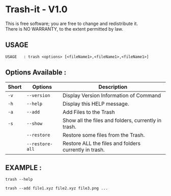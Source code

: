 # Trash-it - V1.0

This is free software; you are free to change and redistribute it.<br/>
There is NO WARRANTY, to the extent permitted by law.


## USAGE


`USAGE   : trash <options> [<fileName1>,<fileName1>,<fileName1>]`


## Options Available :


| Short |     Options       |                Description                                   |
| ----- | ----------------- | ------------------------------------------------------------ |
| `-v`  |   `--version`     |  Display Version Information of Command<br>                  |
| `-h`  |   `--help`        |  Display this HELP message.<br>                              |
| `-a`  |   `--add`         |  Add Files to the Trash<br>                                  |
| `-s`  |   `--show`        |  Show all the files and folders, currently in trash.<br>     |
|       |   `--restore`     |  Restore some files from the Trash.<br>                      |
|       |   `--restore-all` |  Restore ALL the files and folders currently in trash.<br>   |

## EXAMPLE :


```shell
trash --help
```
```shell
trash --add file1.xyz file2.xyz file3.png ...
```
